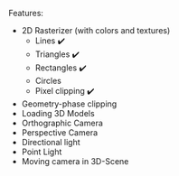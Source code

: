 Features:
- 2D Rasterizer (with colors and textures)
  - Lines ✔️
  - Triangles ✔️
  - Rectangles ✔️
  - Circles
  - Pixel clipping ✔️
- Geometry-phase clipping
- Loading 3D Models
- Orthographic Camera
- Perspective Camera
- Directional light
- Point Light
- Moving camera in 3D-Scene
